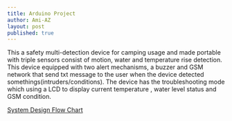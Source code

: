 ```yaml
---
title: Arduino Project
author: Ami-AZ
layout: post
published: true
---
```



This a safety multi-detection device for camping usage and made portable with triple sensors consist of motion, water and temperature rise detection. This device equipped with two alert mechanisms, a buzzer and GSM network that send txt message to the user when the device detected somethings(intruders/conditions). The device has the troubleshooting mode which using a LCD to display current temperature , water level status and GSM condition.

<u>System Design Flow Chart</u>
<span class="image center"><img src="{{ 'assets/images/systemdesign.PNG' | relative_url }}" alt="" /></span>

<span class="image center"><img src="{{ 'assets/images/troubleshooting.PNG' | relative_url }}" alt="" /></span>

<span class="image center"><img src="{{ 'assets/images/projectcase.PNG' | relative_url }}" alt="" /></span>

<span class="image center"><img src="{{ 'assets/images/wiringcase.PNG' | relative_url }}" alt="" /></span>

